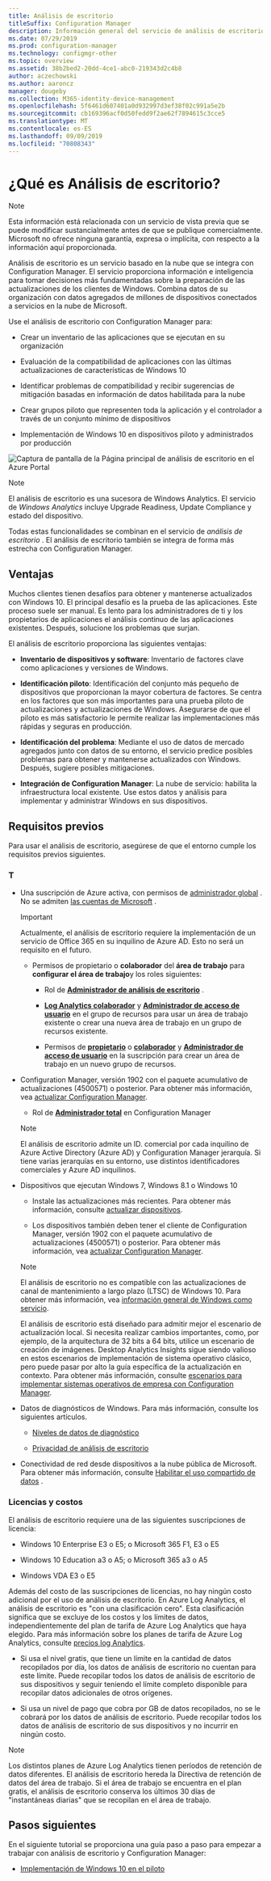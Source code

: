 ```yaml
---
title: Análisis de escritorio
titleSuffix: Configuration Manager
description: Información general del servicio de análisis de escritorio integrado con Configuration Manager.
ms.date: 07/29/2019
ms.prod: configuration-manager
ms.technology: configmgr-other
ms.topic: overview
ms.assetid: 38b2bed2-20dd-4ce1-abc0-219343d2c4b8
author: aczechowski
ms.author: aaroncz
manager: dougeby
ms.collection: M365-identity-device-management
ms.openlocfilehash: 5f6461d607401a0d932997d3ef38f02c991a5e2b
ms.sourcegitcommit: cb169396acf0d50fedd9f2ae62f7894615c3cce5
ms.translationtype: MT
ms.contentlocale: es-ES
ms.lasthandoff: 09/09/2019
ms.locfileid: "70808343"
---
```

# <a name="what-is-desktop-analytics"></a>¿Qué es Análisis de escritorio?

> [!Note]  
> Esta información está relacionada con un servicio de vista previa que se puede modificar sustancialmente antes de que se publique comercialmente. Microsoft no ofrece ninguna garantía, expresa o implícita, con respecto a la información aquí proporcionada.  

Análisis de escritorio es un servicio basado en la nube que se integra con Configuration Manager. El servicio proporciona información e inteligencia para tomar decisiones más fundamentadas sobre la preparación de las actualizaciones de los clientes de Windows. Combina datos de su organización con datos agregados de millones de dispositivos conectados a servicios en la nube de Microsoft.

Use el análisis de escritorio con Configuration Manager para:  

- Crear un inventario de las aplicaciones que se ejecutan en su organización  

- Evaluación de la compatibilidad de aplicaciones con las últimas actualizaciones de características de Windows 10  

- Identificar problemas de compatibilidad y recibir sugerencias de mitigación basadas en información de datos habilitada para la nube  

- Crear grupos piloto que representen toda la aplicación y el controlador a través de un conjunto mínimo de dispositivos  

- Implementación de Windows 10 en dispositivos piloto y administrados por producción  

![Captura de pantalla de la Página principal de análisis de escritorio en el Azure Portal](media/portal-home.png)

> [!Note]  
> El análisis de escritorio es una sucesora de Windows Analytics. El servicio de *Windows Analytics* incluye Upgrade Readiness, Update Compliance y estado del dispositivo.
>
> Todas estas funcionalidades se combinan en el servicio de *análisis de escritorio* . El análisis de escritorio también se integra de forma más estrecha con Configuration Manager.



## <a name="benefits"></a>Ventajas

Muchos clientes tienen desafíos para obtener y mantenerse actualizados con Windows 10. El principal desafío es la prueba de las aplicaciones. Este proceso suele ser manual. Es lento para los administradores de ti y los propietarios de aplicaciones el análisis continuo de las aplicaciones existentes. Después, solucione los problemas que surjan.

El análisis de escritorio proporciona las siguientes ventajas:

- **Inventario de dispositivos y software**: Inventario de factores clave como aplicaciones y versiones de Windows.  

- **Identificación piloto**: Identificación del conjunto más pequeño de dispositivos que proporcionan la mayor cobertura de factores. Se centra en los factores que son más importantes para una prueba piloto de actualizaciones y actualizaciones de Windows. Asegurarse de que el piloto es más satisfactorio le permite realizar las implementaciones más rápidas y seguras en producción.  

- **Identificación del problema**: Mediante el uso de datos de mercado agregados junto con datos de su entorno, el servicio predice posibles problemas para obtener y mantenerse actualizados con Windows. Después, sugiere posibles mitigaciones.  

- **Integración de Configuration Manager**: La nube de servicio: habilita la infraestructura local existente. Use estos datos y análisis para implementar y administrar Windows en sus dispositivos.  



## <a name="prerequisites"></a>Requisitos previos

Para usar el análisis de escritorio, asegúrese de que el entorno cumple los requisitos previos siguientes.


### <a name="technical"></a>T

- Una suscripción de Azure activa, con permisos de [administrador global](/azure/active-directory/users-groups-roles/directory-assign-admin-roles#company-administrator-permissions) . No se admiten [las cuentas de Microsoft](https://docs.microsoft.com/windows/security/identity-protection/access-control/microsoft-accounts) .  

    > [!Important]  
    > Actualmente, el análisis de escritorio requiere la implementación de un servicio de Office 365 en su inquilino de Azure AD. Esto no será un requisito en el futuro.

    - Permisos de propietario o **colaborador** del **área de trabajo** para **configurar el área de trabajo**y los roles siguientes:  

      - Rol de [**Administrador de análisis de escritorio**](https://docs.microsoft.com/azure/active-directory/users-groups-roles/directory-assign-admin-roles) .

      - [**Log Analytics colaborador**](https://docs.microsoft.com/azure/role-based-access-control/built-in-roles#log-analytics-contributor) y [**Administrador de acceso de usuario**](https://docs.microsoft.com/azure/role-based-access-control/built-in-roles#user-access-administrator) en el grupo de recursos para usar un área de trabajo existente o crear una nueva área de trabajo en un grupo de recursos existente.

      - Permisos de [**propietario**](https://docs.microsoft.com/azure/role-based-access-control/built-in-roles#owner) o [**colaborador**](https://docs.microsoft.com/azure/role-based-access-control/built-in-roles#contributor) y [**Administrador de acceso de usuario**](https://docs.microsoft.com/azure/role-based-access-control/built-in-roles#user-access-administrator) en la suscripción para crear un área de trabajo en un nuevo grupo de recursos.  

- Configuration Manager, versión 1902 con el paquete acumulativo de actualizaciones (4500571) o posterior. Para obtener más información, vea [actualizar Configuration Manager](/sccm/desktop-analytics/connect-configmgr#bkmk_hotfix).  

    - Rol de [**Administrador total**](/sccm/core/understand/fundamentals-of-role-based-administration#bkmk_Planroles) en Configuration Manager  

    > [!Note]  
    > El análisis de escritorio admite un ID. comercial por cada inquilino de Azure Active Directory (Azure AD) y Configuration Manager jerarquía. Si tiene varias jerarquías en su entorno, use distintos identificadores comerciales y Azure AD inquilinos.<!-- 4958160 -->

- Dispositivos que ejecutan Windows 7, Windows 8.1 o Windows 10  

    - Instale las actualizaciones más recientes. Para obtener más información, consulte [actualizar dispositivos](/sccm/desktop-analytics/enroll-devices#update-devices).  

    - Los dispositivos también deben tener el cliente de Configuration Manager, versión 1902 con el paquete acumulativo de actualizaciones (4500571) o posterior. Para obtener más información, vea [actualizar Configuration Manager](/sccm/desktop-analytics/connect-configmgr#bkmk_hotfix).  

    > [!Note]  
    > El análisis de escritorio no es compatible con las actualizaciones de canal de mantenimiento a largo plazo (LTSC) de Windows 10. Para obtener más información, vea [información general de Windows como servicio](https://docs.microsoft.com/windows/deployment/update/waas-overview#long-term-servicing-channel).
    >
    > El análisis de escritorio está diseñado para admitir mejor el escenario de actualización local. Si necesita realizar cambios importantes, como, por ejemplo, de la arquitectura de 32 bits a 64 bits, utilice un escenario de creación de imágenes. Desktop Analytics Insights sigue siendo valioso en estos escenarios de implementación de sistema operativo clásico, pero puede pasar por alto la guía específica de la actualización en contexto. Para obtener más información, consulte [escenarios para implementar sistemas operativos de empresa con Configuration Manager](/sccm/osd/deploy-use/scenarios-to-deploy-enterprise-operating-systems).

- Datos de diagnósticos de Windows. Para más información, consulte los siguientes artículos.  

    - [Niveles de datos de diagnóstico](/sccm/desktop-analytics/enable-data-sharing#diagnostic-data-levels)  

    - [Privacidad de análisis de escritorio](/sccm/desktop-analytics/privacy)  

- Conectividad de red desde dispositivos a la nube pública de Microsoft. Para obtener más información, consulte [Habilitar el uso compartido de datos](/sccm/desktop-analytics/enable-data-sharing) .  


### <a name="licensing-and-costs"></a>Licencias y costos

El análisis de escritorio requiere una de las siguientes suscripciones de licencia:

- Windows 10 Enterprise E3 o E5; o Microsoft 365 F1, E3 o E5  

- Windows 10 Education a3 o A5; o Microsoft 365 a3 o A5  

- Windows VDA E3 o E5  

Además del costo de las suscripciones de licencias, no hay ningún costo adicional por el uso de análisis de escritorio. En Azure Log Analytics, el análisis de escritorio es "con una clasificación cero". Esta clasificación significa que se excluye de los costos y los límites de datos, independientemente del plan de tarifa de Azure Log Analytics que haya elegido. Para más información sobre los planes de tarifa de Azure Log Analytics, consulte [precios log Analytics](https://azure.microsoft.com/pricing/details/monitor/).

- Si usa el nivel gratis, que tiene un límite en la cantidad de datos recopilados por día, los datos de análisis de escritorio no cuentan para este límite. Puede recopilar todos los datos de análisis de escritorio de sus dispositivos y seguir teniendo el límite completo disponible para recopilar datos adicionales de otros orígenes.

- Si usa un nivel de pago que cobra por GB de datos recopilados, no se le cobrará por los datos de análisis de escritorio. Puede recopilar todos los datos de análisis de escritorio de sus dispositivos y no incurrir en ningún costo.

> [!Note]  
> Los distintos planes de Azure Log Analytics tienen períodos de retención de datos diferentes. El análisis de escritorio hereda la Directiva de retención de datos del área de trabajo. Si el área de trabajo se encuentra en el plan gratis, el análisis de escritorio conserva los últimos 30 días de "instantáneas diarias" que se recopilan en el área de trabajo.


## <a name="next-steps"></a>Pasos siguientes

En el siguiente tutorial se proporciona una guía paso a paso para empezar a trabajar con análisis de escritorio y Configuration Manager:  

- [Implementación de Windows 10 en el piloto](/sccm/desktop-analytics/tutorial-windows10)  

